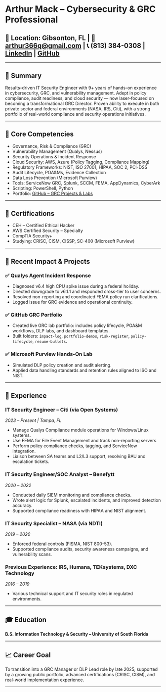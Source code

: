 
# Arthur Mack – Cybersecurity & GRC Professional

## 📍 Location: Gibsonton, FL | 📧 arthur366q@gmail.com | 📞 (813) 384-0308 | [LinkedIn](https://www.linkedin.com/in/arthurmack) | [GitHub](https://github.com/agustus9/grc-portfolio)

---

## 🔐 Summary

Results-driven IT Security Engineer with 9+ years of hands-on experience in cybersecurity, GRC, and vulnerability management. Adept in policy compliance, audit readiness, and cloud security — now laser-focused on becoming a transformational GRC Director. Proven ability to execute in both private sector and federal environments (NASA, IRS, Citi), with a strong portfolio of real-world compliance and security operations initiatives.

---

## 🧰 Core Competencies

- Governance, Risk & Compliance (GRC)
- Vulnerability Management (Qualys, Nessus)
- Security Operations & Incident Response
- Cloud Security: AWS, Azure (Policy Tagging, Compliance Mapping)
- Regulatory Frameworks: NIST, ISO 27001, HIPAA, SOC 2, PCI-DSS
- Audit Lifecycle, POA&Ms, Evidence Collection
- Data Loss Prevention (Microsoft Purview)
- Tools: ServiceNow GRC, Splunk, SCCM, FEMA, AppDynamics, CyberArk
- Scripting: PowerShell, Python
- Portfolio: [GitHub – GRC Projects & Labs](https://github.com/agustus9/grc-portfolio)

---

## 🧾 Certifications

- CEH – Certified Ethical Hacker
- AWS Certified Security – Specialty
- CompTIA Security+
- Studying: CRISC, CISM, CISSP, SC-400 (Microsoft Purview)

---

## 🧪 Recent Impact & Projects

### ✅ **Qualys Agent Incident Response**
- Diagnosed v6.4 high CPU spike issue during a federal holiday.
- Directed downgrade to v6.1.1 and responded cross-tier to user concerns.
- Resolved non-reporting and coordinated FEMA policy run clarifications.
- Logged issue for GRC evidence and operational continuity.

### ✅ **GitHub GRC Portfolio**
- Created live GRC lab portfolio: includes policy lifecycle, POA&M workflows, DLP labs, and dashboard templates.
- Built folders: `impact-log`, `portfolio-demos`, `risk-register`, `policy-lifecycle`, `resume-bullets`.

### ✅ **Microsoft Purview Hands-On Lab**
- Simulated DLP policy creation and audit alerting.
- Applied data handling standards and retention rules aligned to ISO and NIST.

---

## 🏢 Experience

### **IT Security Engineer – Citi (via Open Systems)**
*2023 – Present | Tampa, FL*
- Manage Qualys Compliance module operations for Windows/Linux systems.
- Use FEMA for File Event Management and track non-reporting servers.
- Perform policy compliance checks, tagging, and ServiceNow integration.
- Liaison between SA teams and L2/L3 support, resolving BAU and escalation tickets.

### **IT Security Engineer/SOC Analyst – Benefytt**
*2020 – 2022*
- Conducted daily SIEM monitoring and compliance checks.
- Wrote alert logic for Splunk, escalated incidents, and improved detection accuracy.
- Supported compliance readiness with HIPAA and NIST alignment.

### **IT Security Specialist – NASA (via NDTI)**
*2019 – 2020*
- Enforced federal controls (FISMA, NIST 800-53).
- Supported compliance audits, security awareness campaigns, and vulnerability scans.

### **Previous Experience: IRS, Humana, TEKsystems, DXC Technology**
*2016 – 2019*
- Various technical support and IT security roles in regulated environments.

---

## 🎓 Education

**B.S. Information Technology & Security – University of South Florida**

---

## 📈 Career Goal

To transition into a GRC Manager or DLP Lead role by late 2025, supported by a growing public portfolio, advanced certifications (CRISC, CISM), and real-world implementation experience.

---
